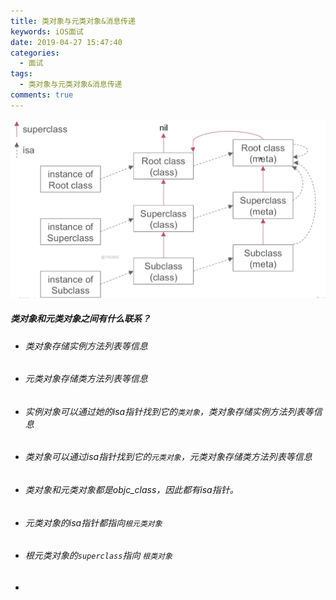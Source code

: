 ```yaml
---
title: 类对象与元类对象&消息传递
keywords: iOS面试
date: 2019-04-27 15:47:40
categories: 
  - 面试
tags:
  - 类对象与元类对象&消息传递
comments: true
---
```


![4-5-1](https://raw.githubusercontent.com/HaviLee/Blog-Images/master/Tech/5-2-2.png)

##### 类对象和元类对象之间有什么联系？

- ###### 类对象存储实例方法列表等信息

- ###### 元类对象存储类方法列表等信息

- ###### 实例对象可以通过她的isa指针找到它的`类对象`，类对象存储实例方法列表等信息

- ###### 类对象可以通过isa指针找到它的`元类对象`，元类对象存储类方法列表等信息

- ###### 类对象和元类对象都是objc_class，因此都有isa指针。

- ###### 元类对象的isa指针都指向`根元类对象`

- ###### 根元类对象的`superclass`指向 `根类对象`

- 









